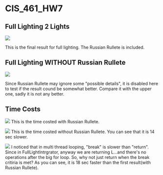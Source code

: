 # CIS_461_HW7

## Full Lighting 2 Lights ##

![](.2lights_full.png)

This is the final result for full lighting. 
The Russian Rullete is included. 

## Full Lighting WITHOUT Russian Rullete ##

![](.2lights_full_without_rr.png)

Since Russian Rullete may ignore some "possible details", it is disabled here to test if the result cound be somewhat better. 
Compare it with the upper one, sadly it is not any better. 


## Time Costs

![](.time_with_rr.png)
This is the time costed with Russian Rullete. 


![](.time_without_rr.png)
This is the time costed without Russian Rullete. You can see that it is 14 sec slower. 

![](.time_return.png)
I noticed that in multi thread looping, "break" is slower than "return".
Since in FullLightIntrgrator, anyway we are returning L...and there's no operations after the big for loop.
So, why not just return when the break critiria is met?
As you can see, it is 18 sec faster than the first result(with Russian Rullete).
